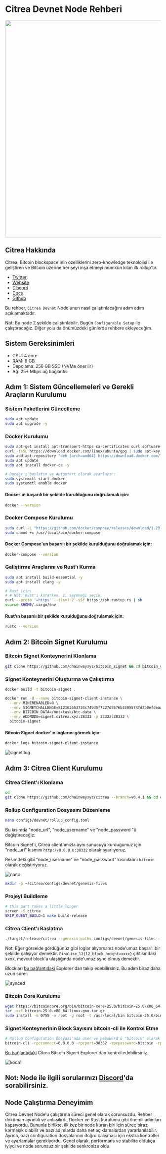 # Citrea Devnet Node Rehberi

<img src="https://cryptoslate.com/wp-content/themes/cryptoslate-2020/imgresize/timthumb.php?src=https://cryptoslate.com/wp-content/uploads/2024/02/citrea-pr.jpg&w=700&h=367&q=75" width="700"/>

## Citrea Hakkında
Citrea, Bitcoin blockspace'inin özelliklerini zero-knowledge teknolojisi ile geliştiren ve Bitcoin üzerine her şeyi inşa etmeyi mümkün kılan ilk rollup'tır.
* [Twitter](https://x.com/citrea_xyz)
* [Website](https://citrea.xyz/)
* [Discord](https://discord.gg/citrea)
* [Docs](https://docs.citrea.xyz/)
* [Github](https://github.com/chainwayxyz/citrea)

Bu rehber, `Citrea Devnet` Node'unun nasıl çalıştırılacağını adım adım açıklamaktadır.

Not: Bu node 2 şekilde çalıştırılabilir. Bugün `Configurable Setup` ile çalıştıracağız. Diğer yolu da önümüzdeki günlerde rehbere ekleyeceğim.

## Sistem Gereksinimleri

- CPU: 4 core
- RAM: 8 GB
- Depolama: 256 GB SSD (NVMe önerilir)
- Ağ: 25+ Mbps ağ bağlantısı

## Adım 1: Sistem Güncellemeleri ve Gerekli Araçların Kurulumu

### Sistem Paketlerini Güncelleme
```bash
sudo apt update
sudo apt upgrade -y
```
### Docker Kurulumu
```bash
sudo apt-get install apt-transport-https ca-certificates curl software-properties-common -y
curl -fsSL https://download.docker.com/linux/ubuntu/gpg | sudo apt-key add -
sudo add-apt-repository "deb [arch=amd64] https://download.docker.com/linux/ubuntu $(lsb_release -cs) stable"
sudo apt update
sudo apt install docker-ce -y

# Docker'ı başlatın ve Autostart olarak ayarlayın:
sudo systemctl start docker
sudo systemctl enable docker
  ```
#### Docker'ın başarılı bir şekilde kurulduğunu doğrulamak için:
```bash
docker --version
  ```

### Docker Compose Kurulumu
```bash
sudo curl -L "https://github.com/docker/compose/releases/download/1.29.2/docker-compose-$(uname -s)-$(uname -m)" -o /usr/local/bin/docker-compose
sudo chmod +x /usr/local/bin/docker-compose
  ```
#### Docker Compose'un başarılı bir şekilde kurulduğunu doğrulamak için:
```bash
docker-compose --version
  ```
### Geliştirme Araçlarını ve Rust'ı Kurma
```bash
sudo apt install build-essential -y
sudo apt install clang -y

# Rust için:
# # Not: Rust'ı kurarken, 1. seçeneği seçin.
curl --proto '=https' --tlsv1.2 -sSf https://sh.rustup.rs | sh
source $HOME/.cargo/env
  ```

#### Rust'ın başarılı bir şekilde kurulduğunu doğrulamak için:
```bash
rustc --version
  ```

## Adım 2: Bitcoin Signet Kurulumu

### Bitcoin Signet Konteynerini Klonlama
```bash
git clone https://github.com/chainwayxyz/bitcoin_signet && cd bitcoin_signet
```
### Signet Konteynerini Oluşturma ve Çalıştırma
```bash
docker build -t bitcoin-signet .

docker run -d --name bitcoin-signet-client-instance \
  --env MINERENABLED=0 \
  --env SIGNETCHALLENGE=512102653734c749d5f7227d9576b3305574fd3b0efdeaa64f3d500f121bf235f0a43151ae \
  --env BITCOIN_DATA=/mnt/task/btc-data \
  --env ADDNODE=signet.citrea.xyz:38333 -p 38332:38332 \
  bitcoin-signet
```
#### Bitcoin Signet docker'ın loglarını görmek için:
```bash
docker logs bitcoin-signet-client-instance
```
![signet log](https://github.com/kocality/citrea-node-guide/assets/69348404/c54bc983-1d17-47e7-be1f-541bdf28dcec)

## Adım 3: Citrea Client Kurulumu 

### Citrea Client'ı Klonlama
```bash
cd
git clone https://github.com/chainwayxyz/citrea --branch=v0.4.1 && cd citrea
```
### Rollup Configuration Dosyasını Düzenleme
```bash
nano configs/devnet/rollup_config.toml
```
Bu kısımda "node_url", "node_username" ve "node_password "ü değiştireceğiz.

Bitcoin Signet'i, Citrea client'ımızla aynı sunucuya kurduğumuz için "node_url" kısmını `http://0.0.0.0:38332` olarak ayarlıyoruz. 

Resimdeki gibi "node_username" ve "node_password" kısımlarını `bitcoin` olarak değiştiriyoruz. 

![nano](https://github.com/kocality/citrea-node-guide/assets/69348404/887401d3-d961-48d3-a8be-e48bb2dcae9f)

```bash
mkdir -p ~/citrea/configs/devnet/genesis-files
```

### Projeyi Buildleme
```bash
# this part takes a little longer
screen -S citrea
SKIP_GUEST_BUILD=1 make build-release
```

### Citrea Client'ı Başlatma
```bash
./target/release/citrea --genesis-paths configs/devnet/genesis-files --da-layer bitcoin --rollup-config-path configs/devnet/rollup_config.toml
```

Not: Eğer görselde gördüğünüz gibi loglar alıyorsanız node'umuz başarılı bir şekilde çalışıyor demektir. `Finalise_l2{l2_block_height=xxxx}` çıktısındaki xxxx, mevcut block'a ulaştığında node'umuz sync olmuş demektir.

Blockları [bu bağlantıdaki](https://explorer.devnet.citrea.xyz/blocks) Explorer'dan takip edebilirsiniz. Bu adım biraz daha uzun sürer.

![synced](https://github.com/kocality/citrea-node-guide/assets/69348404/900f1300-043e-4943-b6f0-8a88a01cc641)

### Bitcoin Core Kurulumu
```bash
wget https://bitcoincore.org/bin/bitcoin-core-25.0/bitcoin-25.0-x86_64-linux-gnu.tar.gz
tar -xzf bitcoin-25.0-x86_64-linux-gnu.tar.gz
sudo install -m 0755 -o root -g root -t /usr/local/bin bitcoin-25.0/bin/*
```
### Signet Konteynerinin Block Sayısını bitcoin-cli ile Kontrol Etme
```bash
# Rollup Configuration Dosyası'nda user ve password'ü "bitcoin" olarak ayarladık. Eğer buradaki rehberde olduğu gibi yaptıysanız o bölümleri değiştirmeyin.
bitcoin-cli -rpcconnect=0.0.0.0 -rpcport=38332 -rpcpassword=bitcoin -rpcuser=bitcoin -signet getblockcount
```

[Bu bağlantıdaki](https://mempool.signet.citrea.xyz/) Citrea Bitcoin Signet Explorer'dan kontrol edebilirsiniz.

![koca1](https://github.com/kocality/citrea-node-guide/assets/69348404/f3f4bd63-75c0-4c36-a29c-8e86328bc00e)

## Not: Node ile ilgili sorularınızı [Discord](https://discord.gg/citrea)'da sorabilirsiniz.

## Node Çalıştırma Deneyimim
Citrea Devnet Node'u çalıştırma süreci genel olarak sorunsuzdu. Rehber doküman ayrıntılı ve anlaşılırdı, Docker ve Rust kurulumu gibi önemli adımları kapsıyordu. Bununla birlikte, ilk kez bir node kuran biri için süreç biraz karmaşık olabilir ve bazı adımlarda daha net açıklamalardan yararlanılabilir. Ayrıca, bazı configuration dosyalarının doğru çalışması için ekstra kontroller ve ayarlamalar gerekiyordu. Genel olarak, performans ve stabilite oldukça iyiydi ve node sorunsuz bir şekilde senkronize oldu.

